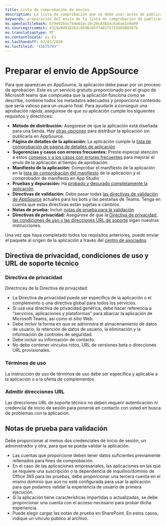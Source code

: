 ```yaml
---
title: Lista de comprobación de envíos
description: La lista de comprobación que se debe usar antes de publicar la aplicación de Microsoft Teams en AppSource
keywords: preparación del envío de la lista de comprobación de publicación de Office de Microsoft Teams
ms.openlocfilehash: b79e92b5cf8de01ec19c26c63814c6a6ae1e9a09
ms.sourcegitcommit: 4329a94918263c85d6c65ff401f571556b80307b
ms.translationtype: MT
ms.contentlocale: es-ES
ms.lasthandoff: 02/01/2020
ms.locfileid: "41675793"
---
```

# <a name="prepare-for-appsource-submission"></a>Preparar el envío de AppSource  

Para que aparezcan en AppSource, la aplicación debe pasar por un proceso de aprobación. Este es un servicio gratuito proporcionado por el grupo de Microsoft teams que comprueba que la aplicación funciona como se describe, contiene todos los metadatos adecuados y proporciona contenido que sería valioso para un usuario final. Para ayudarle a conseguir una aprobación rápida, asegúrese de que su aplicación cumple los siguientes requisitos y directrices:

* **Método de distribución:** Asegúrese de que la aplicación está diseñada para una tienda. Hay [otras opciones](../../overview.md) para distribuir la aplicación sin publicarla en AppSource.
* **Página de detalles de la aplicación:** La aplicación cumple la [lista de comprobación de página de detalles de aplicación](detail-page-checklist.md)
* **Sugerencias y casos con errores frecuentes:** Preste especial atención a estos [consejos y a los casos con errores frecuentes](frequently-failed-cases.md) para mejorar el envío de la aplicación al tiempo de aprobación.
* **Manifiesto de la aplicación:** Comprobar el manifiesto de la aplicación en la [lista de comprobación del manifiesto](app-manifest-checklist.md) de la aplicación y el comprobador de manifiesto en App Studio
* **Pruebas y depuración:** Ha [probado y depurado completamente la aplicación](../../../build-and-test/debug.md).
* **Directivas de validación:** Debe pasar todas [las directivas de validación de AppSource](https://dev.office.com/officestore/docs/validation-policies) actuales para los bots y las pestañas de Teams. Tenga en cuenta que estas directivas están sujetas a cambios.
* **Notas de prueba:** Incluir [notas de prueba para la validación](#test-notes-for-validation)
* **Directivas de privacidad:** Asegúrese de que la [Directiva de privacidad, las condiciones de uso y las direcciones URL de soporte](#privacy-policy-terms-of-use-and-support-urls) sigan nuestras instrucciones.

Una vez que haya completado todos los requisitos anteriores, puede enviar el paquete al origen de la aplicación a través del [centro de asociados](/office/dev/store/use-partner-center-to-submit-to-appsource).

## <a name="privacy-policy-terms-of-use-and-support-urls"></a>Directiva de privacidad, condiciones de uso y URL de soporte técnico

### <a name="privacy-policy"></a>Directiva de privacidad

Directrices de la Directiva de privacidad:
* La Directiva de privacidad puede ser específica de la aplicación o el complemento o una directiva global para todos los servicios. 
* Si usa una directiva de privacidad genérica, debe hacer referencia a "servicios, aplicaciones y plataformas" para abarcar la aplicación de Microsoft Teams, así como el sitio Web. 
* Debe incluir la forma en que se administra el almacenamiento de datos de usuario, la retención de datos de usuario, la eliminación y la información de controles de seguridad.
* Debe incluir su información de contacto.
* No debe contener vínculos rotos, URL de versiones beta o direcciones URL provisionales. 


### <a name="terms-of-use"></a>Términos de uso

La instrucción de uso de términos de uso debe ser específica y aplicable a la aplicación o a la oferta de complementos.

### <a name="support-urls"></a>Admitir direcciones URL

Las direcciones URL de soporte técnico no deben requerir autenticación ni credencial de inicio de sesión para ponerse en contacto con usted en busca de problemas con la aplicación.

## <a name="test-notes-for-validation"></a>Notas de prueba para validación

Debe proporcionar al menos dos credenciales de inicio de sesión, un administrador y otra, para que se pueda validar la aplicación.

* Las cuentas que proporcione deben tener datos suficientes previamente rellenados para fines de comprobación.
* En el caso de las aplicaciones empresariales, las aplicaciones en las que se requiere una suscripción o la dependencia de inquilino/dominio de Office 365 para las pruebas, debe proporcionar una tercera cuenta en el mismo dominio que aún no esté configurada para usar la aplicación para que podamos validar la experiencia de usuario de primera ejecución.
* Si la aplicación tiene características impartidas o actualizadas, se debe proporcionar una cuenta con el acceso necesario para probar dicha experiencia.
* Puede elegir cargar las notas de prueba en SharePoint. En estos casos, indique un vínculo público al archivo.
